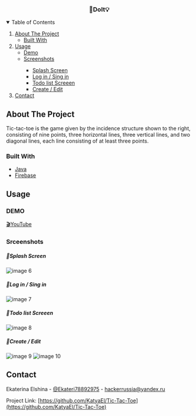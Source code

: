 

<!-- PROJECT LOGO -->
<p>
  <h3 align="center">🎯DoIt💡</h3>
</p>



<!-- TABLE OF CONTENTS -->
<details open="open">
  <summary>Table of Contents</summary>
  <ol>
    <li>
      <a href="#about-the-project">About The Project</a>
      <ul>
        <li><a href="#built-with">Built With</a></li>
      </ul>
    </li>
    <li>
      <a href="#usage">Usage</a>
      <ul>
        <li><a href="#demo">Demo</a></li>
        <li><a href="#srceenshots">Screenshots</a></li>
        <ul>
          <li><a href="#splash-screen">Splash Screen</a></li>
          <li><a href="#log-in--sing-in">Log in / Sing in</a></li>
          <li><a href="#todo-list-screeen">Todo list Screeen</a></li>
          <li><a href="https://github.com/Ekaterina-El/doit/blob/master/README.md#create--edit">Create / Edit</a></li>
        </ul>
      </ul>
    </li>
    <li><a href="#contact">Contact</a></li>
  </ol>
</details>



<!-- ABOUT THE PROJECT -->
## About The Project

Tic-tac-toe is the game given by the incidence structure shown to the right, consisting of nine points, three horizontal lines, three vertical lines, and two diagonal lines, each line consisting of at least three points.


### Built With

* [Java](https://www.java.com/)
* [Firebase](https://firebase.google.com/)


<!-- USAGE EXAMPLES -->
## Usage

### DEMO
[🎬YouTube](https://www.youtube.com/watch?v=H1Gf4L0O-8A)

### Srceenshots

##### 📌Splash Screen
![image 6](https://user-images.githubusercontent.com/55324828/123533949-e2e61c00-d732-11eb-81b7-36e0ee1f6147.png) 

##### 📌Log in / Sing in
![image 7](https://user-images.githubusercontent.com/55324828/123533951-e5487600-d732-11eb-9707-fc2589748ec3.png)

##### 📌Todo list Screeen
![image 8](https://user-images.githubusercontent.com/55324828/123533952-e7123980-d732-11eb-9ebf-24eea753bfb0.png)

##### 📌Create / Edit
![image 9](https://user-images.githubusercontent.com/55324828/123533953-e8436680-d732-11eb-9de1-1d82609dca03.png) ![image 10](https://user-images.githubusercontent.com/55324828/123533958-ef6a7480-d732-11eb-97e2-970bdd654655.png)



<!-- CONTACT -->
## Contact

Ekaterina Elshina - [@Ekateri78892975](https://twitter.com/Ekateri78892975) - hackerrussia@yandex.ru

Project Link: [https://github.com/KatyaEl/Tic-Tac-Toe](https://github.com/KatyaEl/Tic-Tac-Toe)


